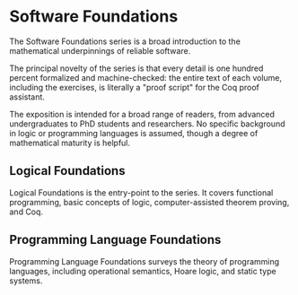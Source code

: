 # Software Foundations

The Software Foundations series is a broad introduction to the mathematical underpinnings of reliable software.

The principal novelty of the series is that every detail is one hundred percent formalized and machine-checked:
the entire text of each volume, including the exercises, is literally a "proof script" for the Coq proof assistant.

The exposition is intended for a broad range of readers,
from advanced undergraduates to PhD students and researchers.
No specific background in logic or programming languages is assumed,
though a degree of mathematical maturity is helpful.

## Logical Foundations

Logical Foundations is the entry-point to the series.
It covers functional programming, basic concepts of logic,
computer-assisted theorem proving, and Coq.

## Programming Language Foundations

Programming Language Foundations surveys the theory of programming languages,
including operational semantics, Hoare logic, and static type systems.
